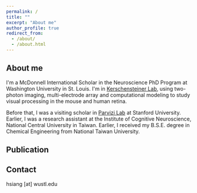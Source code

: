 ```yaml
---
permalink: / 
title: ""
excerpt: "About me"
author_profile: true
redirect_from: 
  - /about/
  - /about.html
---
```

 
 
About me
---
I'm a McDonnell International Scholar in the Neuroscience PhD Program at Washington University in St. Louis. I'm in [Kerschensteiner Lab](https://kerschensteinerlab.wustl.edu/), using two-photon imaging, multi-electrode array and computational modeling to study visual processing in the mouse and human retina. 

Before that, I was a visiting scholar in [Parvizi Lab](http://med.stanford.edu/parvizi-lab.html) at Stanford University. Earlier, I was a research assistant at the Institute of Cognitive Neuroscience, National Central University in Taiwan. Earlier, I received my B.S.E. degree in Chemical Engineering from National Taiwan University. 


Publication
----


Contact
------
hsiang [at] wustl.edu
